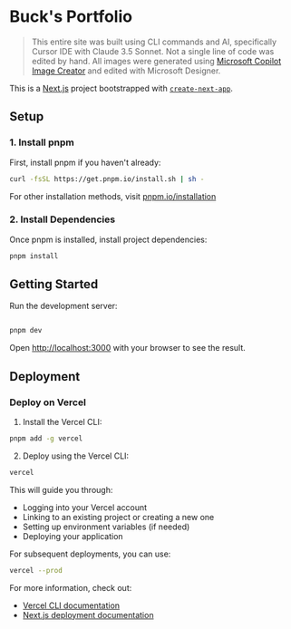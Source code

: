 # Buck's Portfolio

> This entire site was built using CLI commands and AI, specifically Cursor IDE with Claude 3.5 Sonnet. Not a single line of code was edited by hand. All images were generated using [Microsoft Copilot Image Creator](https://copilot.microsoft.com/images/create) and edited with Microsoft Designer.

This is a [Next.js](https://nextjs.org) project bootstrapped with [`create-next-app`](https://nextjs.org/docs/app/api-reference/cli/create-next-app).

## Setup

### 1. Install pnpm
First, install pnpm if you haven't already:

```bash
curl -fsSL https://get.pnpm.io/install.sh | sh -
```

For other installation methods, visit [pnpm.io/installation](https://pnpm.io/installation)

### 2. Install Dependencies
Once pnpm is installed, install project dependencies:

```bash
pnpm install
```

## Getting Started

Run the development server:

```bash

pnpm dev

```

Open [http://localhost:3000](http://localhost:3000) with your browser to see the result.




## Deployment

### Deploy on Vercel

1. Install the Vercel CLI:
```bash
pnpm add -g vercel
```

2. Deploy using the Vercel CLI:
```bash
vercel
```

This will guide you through:
- Logging into your Vercel account
- Linking to an existing project or creating a new one
- Setting up environment variables (if needed)
- Deploying your application

For subsequent deployments, you can use:
```bash
vercel --prod
```

For more information, check out:
- [Vercel CLI documentation](https://vercel.com/docs/cli)
- [Next.js deployment documentation](https://nextjs.org/docs/app/building-your-application/deploying)
